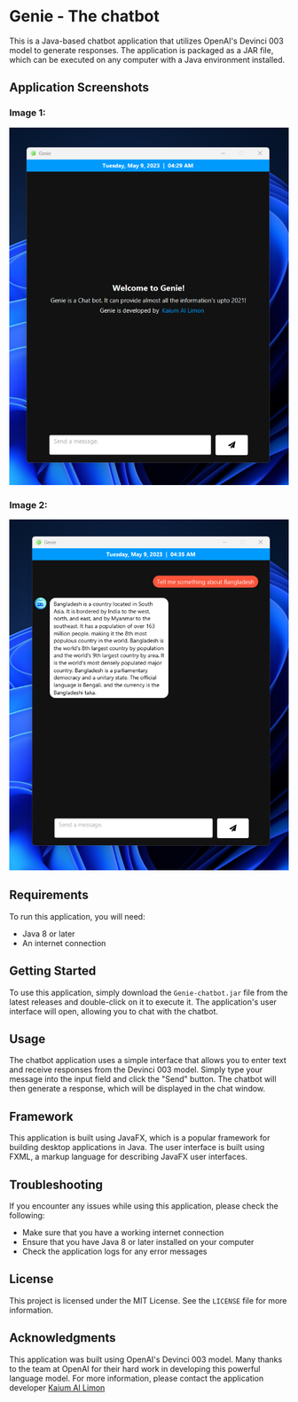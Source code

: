 # Genie - The chatbot

This is a Java-based chatbot application that utilizes OpenAI's Devinci 003 model to generate responses. The application is packaged as a JAR file, which can be executed on any computer with a Java environment installed.

## Application Screenshots

### Image 1:

![Genie - SS1](https://github.com/codewithLimon/Genie-The-Chatbot/blob/main/Screenshot%202023-05-09%20042941.png?raw=true)

### Image 2:

![Genie - SS2](https://github.com/codewithLimon/Genie-The-Chatbot/blob/main/Screenshot%202023-05-09%20043558.png?raw=true)


## Requirements

To run this application, you will need:

- Java 8 or later
- An internet connection

## Getting Started

To use this application, simply download the `Genie-chatbot.jar` file from the latest releases and double-click on it to execute it. The application's user interface will open, allowing you to chat with the chatbot.

## Usage

The chatbot application uses a simple interface that allows you to enter text and receive responses from the Devinci 003 model. Simply type your message into the input field and  click the "Send" button. The chatbot will then generate a response, which will be displayed in the chat window.

## Framework

This application is built using JavaFX, which is a popular framework for building desktop applications in Java. The user interface is built using FXML, a markup language for describing JavaFX user interfaces.

## Troubleshooting

If you encounter any issues while using this application, please check the following:

- Make sure that you have a working internet connection
- Ensure that you have Java 8 or later installed on your computer
- Check the application logs for any error messages

## License

This project is licensed under the MIT License. See the `LICENSE` file for more information.

## Acknowledgments

This application was built using OpenAI's Devinci 003 model. Many thanks to the team at OpenAI for their hard work in developing this powerful language model.
For more information, please contact the application developer [Kaium Al Limon](www.facebook.com/codewithlimon)

